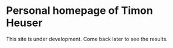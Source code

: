 # Personal homepage of Timon Heuser

This site is under development. Come back later to see the results.
